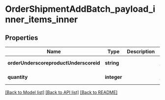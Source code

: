 # OrderShipmentAddBatch_payload_inner_items_inner

## Properties
Name | Type | Description | Notes
------------ | ------------- | ------------- | -------------
**orderUnderscoreproductUnderscoreid** | **string** |  | [default to null]
**quantity** | **integer** |  | [default to null]

[[Back to Model list]](../README.md#documentation-for-models) [[Back to API list]](../README.md#documentation-for-api-endpoints) [[Back to README]](../README.md)


